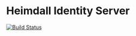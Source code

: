 # Heimdall Identity Server

[![Build Status](https://travis-ci.com/hackydojo/Heimdall.svg?branch=master)](https://travis-ci.com/hackydojo/Heimdall)

